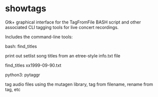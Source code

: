 # showtags

Gtk+ graphical interface for the TagFromFile BASH script and 
other associated CLI tagging tools for live concert recordings.

Includes the command-line tools:

bash:  		find_titles    

print out setlist song titles from an etree-style info.txt file

find_titles xx1999-09-90.txt

python3:	pytaggr

tag audio files using the mutagen library, tag from filename, rename from tag, etc

